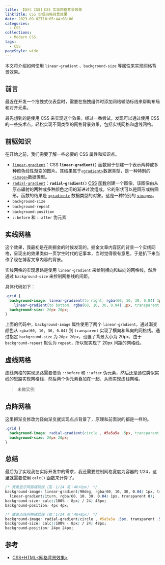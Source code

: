 ```yaml
---
title: 【现代 CSS】CSS 实现网格背景效果
linkTitle: CSS 实现网格背景效果
date: 2023-09-02T10:05:44+08:00
categories:
  - CSS
collections:
  - Modern CSS
tags:
  - CSS
pageStyle: wide
---
```


本文将介绍如何使用 `linear-gradient` 、`background-size` 等属性来实现网格背景效果。

## 前言

最近在开发一个拖拽式仪表盘时，需要在拖拽组件时添加网格辅助标线来帮助布局和对齐元素。

最先想到的是使用 CSS 来实现这个效果，经过一番尝试，发现可以通过使用 CSS 的一些技术点，轻松实现不同类型的网格背景效果，包括实线网格和虚线网格。

## 前驱知识

在开始之前，我们需要了解一些必要的 CSS 属性和知识点。

- [`linear-gradient`](https://developer.mozilla.org/zh-CN/docs/Web/CSS/gradient/linear-gradient)：CSS **`linear-gradient()`** 函数用于创建一个表示两种或多种颜色线性渐变的图片。其结果属于[`<gradient>`](https://developer.mozilla.org/zh-CN/docs/Web/CSS/gradient)数据类型，是一种特别的[`<image>`](https://developer.mozilla.org/zh-CN/docs/Web/CSS/image)数据类型。
- [`radial-gradient`](https://developer.mozilla.org/zh-CN/docs/Web/CSS/gradient/radial-gradient)：**`radial-gradient()`** [CSS](https://developer.mozilla.org/zh-CN/docs/Web/CSS) [函数](https://developer.mozilla.org/zh-CN/docs/Web/CSS/CSS_Functions)创建一个图像，该图像由从原点辐射的两种或多种颜色之间的渐进过渡组成。它的形状可以是圆形或椭圆形。函数的结果是 [`<gradient>`](https://developer.mozilla.org/zh-CN/docs/Web/CSS/gradient) 数据类型的对象。这是一种特别的 [`<image>`](https://developer.mozilla.org/zh-CN/docs/Web/CSS/image)。
- `background-size`
- `background-repeat`
- `background-position`
- `::before` 和 `::after` 伪元素

## 实线网格

这个效果，我最初是在刷掘金的时候发现的，掘金文章内容区的背景一个实线网格，呈现出的效果类似一页学生时代的记事本，当时觉得很有意思，于是扒下来当作了现在博客文章内容的背景。

实线网格的实现思路是使用 `linear-gradient` 来绘制横向和纵向的网格线，然后通过 `background-size` 来控制网格线的间距。

具体代码如下：

```css
.grid {
  background-image: linear-gradient(to right, rgba(60, 10, 30, 0.04) 1px, transparent 0),
    linear-gradient(to bottom, rgba(60, 10, 30, 0.04) 1px, transparent 0);
  background-size: 20px 20px;
}
```

上面的代码中，`background-image` 属性使用了两个 `linear-gradient`，通过渐变颜色从 `rgba(60, 10, 30, 0.04)` 到 `transparent` 实现了横向和纵向的网格线。通过指定 `background-size` 为 `20px 20px`，设置了背景大小为 20px，由于 `background-repeat` 默认为 `repeat`，所以就实现了 20px 间距的网格线。

## 虚线网格

虚线网格的实现思路需要借助 `::before` 和 `::after` 伪元素，然后还是通过类似实线的思路实现网格线，然后两个伪元素叠加在一起，从而实现虚线网格。

> 未做实例

## 点阵网格

这里把渐变修改为径向渐变就实现点点背景了，原理和前面说的都是一样的。

```css
.grid {
  background-image: radial-gradient(circle , #5a5a5a .5px, transparent .5px);
  background-size: 20px 20px;
}
```

## 总结

最后为了实现我在实际开发中的需求，我还需要控制网格宽度为容器的 1/24，这里就需要使用 `calc()` 函数来计算了。

```css
/* 背景显示网格辅助线（宽：1/24 高：40+8px） */
background-image: linear-gradient(90deg, rgba(60, 10, 30, 0.04) 1px, transparent 0),
  linear-gradient(1turn, rgba(60, 10, 30, 0.04) 1px, transparent 0);
background-size: calc((100% - 8px) / 24) 48px;
background-position: 4px 4px;
```

```css
/* 或者点阵网格辅助线（宽：1/24 高：40+8px） */
background-image: radial-gradient(circle , #5a5a5a .5px, transparent .5px);
background-size: calc((100% - 8px) / 24) 48px;
background-position: 24px 24px;
```

## 参考

- [CSS+HTML<网格背景效果>](https://zhuanlan.zhihu.com/p/345973110)
